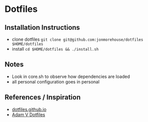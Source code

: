 Dotfiles
========

Installation Instructions
-------------------------

* clone dotfiles `git clone git@github.com:jonmorehouse/dotfiles $HOME/dotfiles`
* install `cd $HOME/dotfiles && ./install.sh`

Notes
-----

* Look in core.sh to observe how dependencies are loaded
* all personal configuration goes in personal

References / Inspiration
------------------------

* [dotfiles.github.io](http://dotfiles.github.io/)
* [Adam V Dotfiles](https://github.com/adamv/dotfiles)





